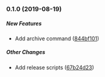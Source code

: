 ### 0.1.0 (2019-08-19)

##### New Features

*  Add archive command ([844bf101](https://github.com/wchen02/apify-etl-cli/commit/844bf101086c2f6f07d2b36ef38b09b3f4ecf0e3))

##### Other Changes

*  Add release scripts ([67b24d23](https://github.com/wchen02/apify-etl-cli/commit/67b24d23d8ed779e0d765bb64b70cb98767c1ddd))

